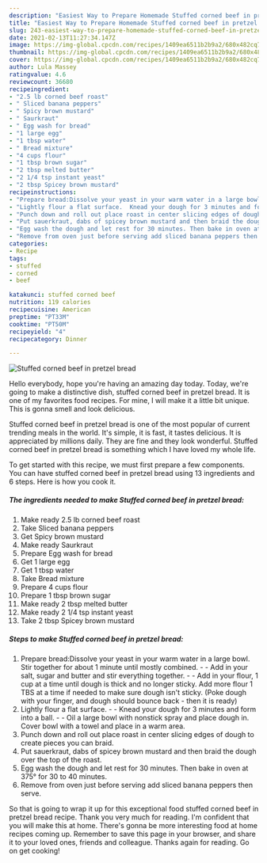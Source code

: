 ```yaml
---
description: "Easiest Way to Prepare Homemade Stuffed corned beef in pretzel bread"
title: "Easiest Way to Prepare Homemade Stuffed corned beef in pretzel bread"
slug: 243-easiest-way-to-prepare-homemade-stuffed-corned-beef-in-pretzel-bread
date: 2021-02-13T11:27:34.147Z
image: https://img-global.cpcdn.com/recipes/1409ea6511b2b9a2/680x482cq70/stuffed-corned-beef-in-pretzel-bread-recipe-main-photo.jpg
thumbnail: https://img-global.cpcdn.com/recipes/1409ea6511b2b9a2/680x482cq70/stuffed-corned-beef-in-pretzel-bread-recipe-main-photo.jpg
cover: https://img-global.cpcdn.com/recipes/1409ea6511b2b9a2/680x482cq70/stuffed-corned-beef-in-pretzel-bread-recipe-main-photo.jpg
author: Lula Massey
ratingvalue: 4.6
reviewcount: 36680
recipeingredient:
- "2.5 lb corned beef roast"
- " Sliced banana peppers"
- " Spicy brown mustard"
- " Saurkraut"
- " Egg wash for bread"
- "1 large egg"
- "1 tbsp water"
- " Bread mixture"
- "4 cups flour"
- "1 tbsp brown sugar"
- "2 tbsp melted butter"
- "2 1/4 tsp instant yeast"
- "2 tbsp Spicey brown mustard"
recipeinstructions:
- "Prepare bread:Dissolve your yeast in your warm water in a large bowl. Stir together for about 1 minute until mostly combined.  Add in your salt, sugar and butter and stir everything together.  Add in your flour, 1 cup at a time until dough is thick and no longer sticky. Add more flour 1 TBS at a time if needed to make sure dough isn&#39;t sticky. (Poke dough with your finger, and dough should bounce back - then it is ready)"
- "Lightly flour a flat surface.  Knead your dough for 3 minutes and form into a ball.  Oil a large bowl with nonstick spray and place dough in. Cover bowl with a towel and place in a warm area."
- "Punch down and roll out place roast in center slicing edges of dough to create pieces you can braid."
- "Put sauerkraut, dabs of spicey brown mustard and then braid the dough over the top of the roast."
- "Egg wash the dough and let rest for 30 minutes. Then bake in oven at 375° for 30 to 40 minutes."
- "Remove from oven just before serving add sliced banana peppers then serve."
categories:
- Recipe
tags:
- stuffed
- corned
- beef

katakunci: stuffed corned beef 
nutrition: 119 calories
recipecuisine: American
preptime: "PT33M"
cooktime: "PT50M"
recipeyield: "4"
recipecategory: Dinner

---
```



![Stuffed corned beef in pretzel bread](https://img-global.cpcdn.com/recipes/1409ea6511b2b9a2/680x482cq70/stuffed-corned-beef-in-pretzel-bread-recipe-main-photo.jpg)

Hello everybody, hope you're having an amazing day today. Today, we're going to make a distinctive dish, stuffed corned beef in pretzel bread. It is one of my favorites food recipes. For mine, I will make it a little bit unique. This is gonna smell and look delicious.

Stuffed corned beef in pretzel bread is one of the most popular of current trending meals in the world. It's simple, it is fast, it tastes delicious. It is appreciated by millions daily. They are fine and they look wonderful. Stuffed corned beef in pretzel bread is something which I have loved my whole life.




To get started with this recipe, we must first prepare a few components. You can have stuffed corned beef in pretzel bread using 13 ingredients and 6 steps. Here is how you cook it.

<!--inarticleads1-->

##### The ingredients needed to make Stuffed corned beef in pretzel bread:

1. Make ready 2.5 lb corned beef roast
1. Take  Sliced banana peppers
1. Get  Spicy brown mustard
1. Make ready  Saurkraut
1. Prepare  Egg wash for bread
1. Get 1 large egg
1. Get 1 tbsp water
1. Take  Bread mixture
1. Prepare 4 cups flour
1. Prepare 1 tbsp brown sugar
1. Make ready 2 tbsp melted butter
1. Make ready 2 1/4 tsp instant yeast
1. Take 2 tbsp Spicey brown mustard




<!--inarticleads2-->

##### Steps to make Stuffed corned beef in pretzel bread:

1. Prepare bread:Dissolve your yeast in your warm water in a large bowl. Stir together for about 1 minute until mostly combined. -  - Add in your salt, sugar and butter and stir everything together. -  - Add in your flour, 1 cup at a time until dough is thick and no longer sticky. Add more flour 1 TBS at a time if needed to make sure dough isn&#39;t sticky. (Poke dough with your finger, and dough should bounce back - then it is ready)
1. Lightly flour a flat surface. -  - Knead your dough for 3 minutes and form into a ball. -  - Oil a large bowl with nonstick spray and place dough in. Cover bowl with a towel and place in a warm area.
1. Punch down and roll out place roast in center slicing edges of dough to create pieces you can braid.
1. Put sauerkraut, dabs of spicey brown mustard and then braid the dough over the top of the roast.
1. Egg wash the dough and let rest for 30 minutes. Then bake in oven at 375° for 30 to 40 minutes.
1. Remove from oven just before serving add sliced banana peppers then serve.




So that is going to wrap it up for this exceptional food stuffed corned beef in pretzel bread recipe. Thank you very much for reading. I'm confident that you will make this at home. There's gonna be more interesting food at home recipes coming up. Remember to save this page in your browser, and share it to your loved ones, friends and colleague. Thanks again for reading. Go on get cooking!
